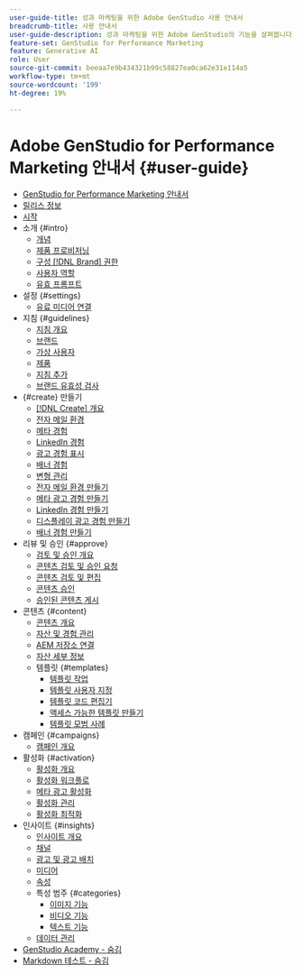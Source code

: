 ```yaml
---
user-guide-title: 성과 마케팅을 위한 Adobe GenStudio 사용 안내서
breadcrumb-title: 사용 안내서
user-guide-description: 성과 마케팅을 위한 Adobe GenStudio의 기능을 살펴봅니다. 빠르게 브랜드 자산을 만들고, 변형을 생성하고, 경험을 최적화하는 방법을 알아보십시오.
feature-set: GenStudio for Performance Marketing
feature: Generative AI
role: User
source-git-commit: beeaa7e9b434321b99c58827ea0ca62e31e114a5
workflow-type: tm+mt
source-wordcount: '199'
ht-degree: 19%

---
```



# Adobe GenStudio for Performance Marketing 안내서 {#user-guide}

+ [GenStudio for Performance Marketing 안내서](home.md)
+ [릴리스 정보](release-notes.md)
+ [시작](get-started.md)
+ 소개 {#intro}
   + [개념](concepts.md)
   + [제품 프로비저닝](product-provisioning.md)
   + [구성 [!DNL Brand] 권한](configure-brand-permissions.md)
   + [사용자 역할](user-roles.md)
   + [유효 프롬프트](effective-prompts.md)
+ 설정 {#settings}
   + [유료 미디어 연결](connectors/connect-channel.md)
+ 지침 {#guidelines}
   + [지침 개요](guidelines/overview.md)
   + [브랜드](guidelines/brands.md)
   + [가상 사용자](guidelines/personas.md)
   + [제품](guidelines/products.md)
   + [지침 추가](guidelines/add-guidelines.md)
   + [브랜드 유효성 검사](guidelines/brand-validation.md)
+ {#create} 만들기
   + [[!DNL Create] 개요](create/overview.md)
   + [전자 메일 환경](create/email-experiences.md)
   + [메타 경험](create/meta-experiences.md)
   + [LinkedIn 경험](create/linkedin-experiences.md)
   + [광고 경험 표시](create/display-ad-experiences.md)
   + [배너 경험](create/banner-experiences.md)
   + [변형 관리](create/manage-variants.md)
   + [전자 메일 환경 만들기](create/create-email-experience.md)
   + [메타 광고 경험 만들기](create/create-meta-ad.md)
   + [LinkedIn 경험 만들기](create/create-linkedin.md)
   + [디스플레이 광고 경험 만들기](create/create-display-ad.md)
   + [배너 경험 만들기](create/create-banner-experience.md)
+ 리뷰 및 승인 {#approve}
   + [검토 및 승인 개요](approvals/overview.md)
   + [콘텐츠 검토 및 승인 요청](approvals/request-review.md)
   + [콘텐츠 검토 및 편집](approvals/review-and-edit.md)
   + [콘텐츠 승인](approvals/approve-content.md)
   + [승인된 콘텐츠 게시](approvals/publish-content.md)
+ 콘텐츠 {#content}
   + [콘텐츠 개요](content/overview.md)
   + [자산 및 경험 관리](content/manage-assets.md)
   + [AEM 저장소 연결](content/connect-aem-repo.md)
   + [자산 세부 정보](content/asset-details.md)
   + 템플릿 {#templates}
      + [템플릿 작업](content/use-templates.md)
      + [템플릿 사용자 지정](content/customize-template.md)
      + [템플릿 코드 편집기](content/code-editor.md)
      + [액세스 가능한 템플릿 만들기](content/accessibility-for-templates.md)
      + [템플릿 모범 사례](content/best-practices-for-templates.md)
+ 캠페인 {#campaigns}
   + [캠페인 개요](campaigns/overview.md)
+ 활성화 {#activation}
   + [활성화 개요](activation/overview.md)
   + [활성화 워크플로](activation/create-activation.md)
   + [메타 광고 활성화](activation/activate-meta-ad.md)
   + [활성화 관리](activation/manage-activations.md)
   + [활성화 최적화](activation/troubleshooting.md)
+ 인사이트 {#insights}
   + [인사이트 개요](insights/overview.md)
   + [채널](insights/channels.md)
   + [광고 및 광고 배치](insights/ads.md)
   + [미디어](insights/media.md)
   + [속성](insights/attributes.md)
   + 특성 범주 {#categories}
      + [이미지 기능](insights/image-features.md)
      + [비디오 기능](insights/video-features.md)
      + [텍스트 기능](insights/text-features.md)
   + [데이터 관리](insights/data-management.md)
+ [GenStudio Academy - 숨김](genstudioacademy.md)
+ [Markdown 테스트 - 숨김](test-markdown.md)
